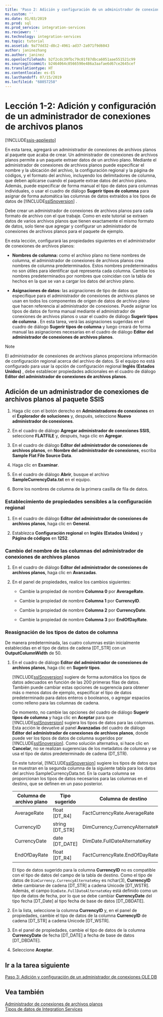 ```yaml
---
title: 'Paso 2: Adición y configuración de un administrador de conexiones de archivos planos | Microsoft Docs'
ms.custom: ''
ms.date: 01/03/2019
ms.prod: sql
ms.prod_service: integration-services
ms.reviewer: ''
ms.technology: integration-services
ms.topic: tutorial
ms.assetid: 9a77dd32-d8c2-4961-ad37-2a971f9d6043
author: janinezhang
ms.author: janinez
ms.openlocfilehash: b2f2cdc39fbc79c01f87dbca6051aae551521c99
ms.sourcegitcommit: b2464064c0566590e486a3aafae6d67ce2645cef
ms.translationtype: HT
ms.contentlocale: es-ES
ms.lasthandoff: 07/15/2019
ms.locfileid: "68057258"
---
```

# <a name="lesson-1-2-add-and-configure-a-flat-file-connection-manager"></a>Lección 1-2: Adición y configuración de un administrador de conexiones de archivos planos

[!INCLUDE[ssis-appliesto](../includes/ssis-appliesto-ssvrpluslinux-asdb-asdw-xxx.md)]



En esta tarea, agregará un administrador de conexiones de archivos planos al paquete que acaba de crear. Un administrador de conexiones de archivos planos permite a un paquete extraer datos de un archivo plano. Mediante el administrador de conexiones de archivos planos puede especificar el nombre y la ubicación del archivo, la configuración regional y la página de códigos, y el formato del archivo, incluyendo los delimitadores de columna, que deben aplicarse cuando el paquete extrae datos del archivo plano. Además, puede especificar de forma manual el tipo de datos para columnas individuales, o usar el cuadro de diálogo **Sugerir tipos de columna** para asignar de forma automática las columnas de datos extraídos a los tipos de datos de [!INCLUDE[ssISnoversion](../includes/ssisnoversion-md.md)] .  
  
Debe crear un administrador de conexiones de archivos planos para cada formato de archivo con el que trabaje. Como en este tutorial se extraen datos de varios archivos planos que tienen exactamente el mismo formato de datos, solo tiene que agregar y configurar un administrador de conexiones de archivos planos para el paquete de ejemplo.  
  
En esta lección, configurará las propiedades siguientes en el administrador de conexiones de archivos planos:  
  
-   **Nombres de columna:** como el archivo plano no tiene nombres de columna, el administrador de conexiones de archivos planos crea nombres de columna predeterminados. Estos nombres predeterminados no son útiles para identificar qué representa cada columna. Cambie los nombres predeterminados por nombres que coincidan con la tabla de hechos en la que se van a cargar los datos del archivo plano.  
  
-   **Asignaciones de datos:** las asignaciones de tipo de datos que especifique para el administrador de conexiones de archivos planos se usan en todos los componentes de origen de datos de archivo plano que hacen referencia al administrador de conexiones. Puede asignar los tipos de datos de forma manual mediante el administrador de conexiones de archivos planos o usar el cuadro de diálogo **Sugerir tipos de columna** . En esta tarea, verá las asignaciones sugeridas en el cuadro de diálogo **Sugerir tipos de columna** y luego creará de forma manual las asignaciones necesarias en el cuadro de diálogo **Editor del administrador de conexiones de archivos planos**.  
  
> [!NOTE]
> El administrador de conexiones de archivos planos proporciona información de configuración regional acerca del archivo de datos. Si el equipo no está configurado para usar la opción de configuración regional **Inglés (Estados Unidos)** , debe establecer propiedades adicionales en el cuadro de diálogo **Editor del administrador de conexiones de archivos planos**.  
  
## <a name="add-a-flat-file-connection-manager-to-the-ssis-package"></a>Adición de un administrador de conexiones de archivos planos al paquete SSIS  
  
1.  Haga clic con el botón derecho en **Administradores de conexiones** en el **Explorador de soluciones** y, después, seleccione **Nuevo administrador de conexiones**.
1. En el cuadro de diálogo **Agregar administrador de conexiones SSIS**, seleccione **FLATFILE** y, después, haga clic en **Agregar**.
  
2.  En el cuadro de diálogo **Editor del administrador de conexiones de archivos planos**, en **Nombre del administrador de conexiones**, escriba **Sample Flat File Source Data**.  
  
3.  Haga clic en **Examinar**.  
  
4.  En el cuadro de diálogo **Abrir**, busque el archivo **SampleCurrencyData.txt** en el equipo.  
  
5.  Borre los nombres de columna de la primera casilla de fila de datos.  
  
### <a name="set-locale-sensitive-properties"></a>Establecimiento de propiedades sensibles a la configuración regional  
  
1.  En el cuadro de diálogo **Editor del administrador de conexiones de archivos planos**, haga clic en **General**.  
  
2.  Establezca **Configuración regional** en **Inglés (Estados Unidos)** y **Página de códigos** en **1252**.  
  
### <a name="rename-columns-in-the-flat-file-connection-manager"></a>Cambio del nombre de las columnas del administrador de conexiones de archivos planos  
  
1.  En el cuadro de diálogo **Editor del administrador de conexiones de archivos planos**, haga clic en **Avanzadas**.  
  
2.  En el panel de propiedades, realice los cambios siguientes:  
  
    -   Cambie la propiedad de nombre **Columna 0** por **AverageRate**.  
  
    -   Cambie la propiedad de nombre **Columna 1** por **CurrencyID**.  
  
    -   Cambie la propiedad de nombre **Columna 2** por **CurrencyDate**.  
  
    -   Cambie la propiedad de nombre **Columna 3** por **EndOfDayRate**.  
  
### <a name="remap-column-data-types"></a>Reasignación de los tipos de datos de columna  
  
De manera predeterminada, las cuatro columnas están inicialmente establecidas en el tipo de datos de cadena [DT_STR] con un **OutputColumnWidth** de 50.  

1.  En el cuadro de diálogo **Editor del administrador de conexiones de archivos planos**, haga clic en **Sugerir tipos**.  
  
    [!INCLUDE[ssISnoversion](../includes/ssisnoversion-md.md)] sugiere de forma automática los tipos de datos adecuados en función de las 200 primeras filas de datos. También puede cambiar estas opciones de sugerencia para obtener más o menos datos de ejemplo, especificar el tipo de datos predeterminado para datos enteros o booleanos, o agregar espacios como relleno para las columnas de cadena.  
  
    De momento, no cambie las opciones del cuadro de diálogo **Sugerir tipos de columna** y haga clic en **Aceptar** para que [!INCLUDE[ssISnoversion](../includes/ssisnoversion-md.md)] sugiera los tipos de datos para las columnas. Esta acción le devuelve al panel **Avanzadas** del cuadro de diálogo **Editor del administrador de conexiones de archivos planos**, donde puede ver los tipos de datos de columna sugeridos por [!INCLUDE[ssISnoversion](../includes/ssisnoversion-md.md)]. Como solución alternativa, si hace clic en **Cancelar**, no se realizan sugerencias de los metadatos de columna y se usa el tipo de datos predeterminado de cadena (DT_STR).  
  
    En este tutorial, [!INCLUDE[ssISnoversion](../includes/ssisnoversion-md.md)] sugiere los tipos de datos que se muestran en la segunda columna de la siguiente tabla para los datos del archivo SampleCurrencyData.txt. En la cuarta columna se proporcionan los tipos de datos necesarios para las columnas en el destino, que se definen en un paso posterior.  
  
    |Columna de archivo plano|Tipo sugerido|Columna de destino|Tipo de destino|  
    |--------------------|------------------|----------------------|--------------------|  
    |AverageRate|float [DT_R4]|FactCurrencyRate.AverageRate|FLOAT|  
    |CurrencyID|string [DT_STR]|DimCurrency,CurrencyAlternateKey|nchar(3)|  
    |CurrencyDate|date [DT_DATE]|DimDate.FullDateAlternateKey|Date|  
    |EndOfDayRate|float [DT_R4]|FactCurrencyRate.EndOfDayRate|FLOAT|  
  
    El tipo de datos sugerido para la columna **CurrencyID** no es compatible con el tipo de datos del campo de la tabla de destino. Como el tipo de datos de `DimCurrency.CurrencyAlternateKey` es nchar(3), **CurrencyID** debe cambiarse de cadena [DT_STR] a cadena Unicode [DT_WSTR]. Además, el campo `DimDate.FullDateAlternateKey` está definido como un tipo de datos de fecha, por lo que se debe cambiar **CurrencyDate** del tipo fecha [DT_Date] al tipo fecha de base de datos [DT_DBDATE].  
  
2.  En la lista, seleccione la columna **CurrencyID** y, en el panel de propiedades, cambie el tipo de datos de la columna **CurrencyID** de cadena [DT_STR] a cadena Unicode [DT_WSTR].  
  
3.  En el panel de propiedades, cambie el tipo de datos de la columna **CurrencyDate** de fecha [DT_DATE] a fecha de base de datos [DT_DBDATE].  
  
4.  Seleccione **Aceptar**.  
  
## <a name="go-to-next-task"></a>Ir a la tarea siguiente
[Paso 3: Adición y configuración de un administrador de conexiones OLE DB](../integration-services/lesson-1-3-adding-and-configuring-an-ole-db-connection-manager.md)  
  
## <a name="see-also"></a>Vea también  
[Administrador de conexiones de archivos planos](../integration-services/connection-manager/flat-file-connection-manager.md)  
[Tipos de datos de Integration Services](../integration-services/data-flow/integration-services-data-types.md)  
  
  
  
